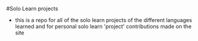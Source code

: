 #Solo Learn projects
- this is a repo for all of the solo learn projects of the different languages learned and for personal solo learn 'project' contributions made on the site
